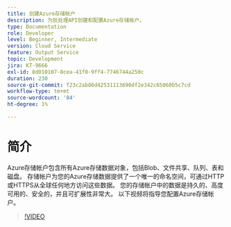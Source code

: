 ```yaml
---
title: 创建Azure存储帐户
description: 为批处理API创建和配置Azure存储帐户。
type: Documentation
role: Developer
level: Beginner, Intermediate
version: Cloud Service
feature: Output Service
topic: Development
jira: KT-9666
exl-id: 8d010107-8cea-41f0-9ff4-7746744a250c
duration: 230
source-git-commit: f23c2ab86d42531113690df2e342c65060b5c7cd
workflow-type: tm+mt
source-wordcount: '84'
ht-degree: 1%

---
```


# 简介

Azure存储帐户包含所有Azure存储数据对象，包括Blob、文件共享、队列、表和磁盘。 存储帐户为您的Azure存储数据提供了一个唯一的命名空间，可通过HTTP或HTTPS从全球任何地方访问这些数据。 您的存储帐户中的数据是持久的、高度可用的、安全的，并且可扩展性非常大。
以下视频将指导您配置Azure存储帐户。

>[!VIDEO](https://video.tv.adobe.com/v/340127?quality=12&learn=on)
